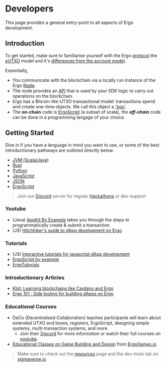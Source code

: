 # Developers

This page provides a general entry-point to all aspects of Ergo development. 


## Introduction


To get started, make sure to familiarise yourself with the Ergo [protocol](/dev/protocol) the [eUTXO](eutxo.md) model and it's [differences from the account model](accountveutxo.md).

Essentially, 

- You communicate with the blockchain via a locally run instance of the Ergo [Node](/node/install). 
- The node provides an [API](resources.md#api) that is used by your SDK logic to carry out operations on the blockchain. 
- Ergo has a Bitcoin-like UTXO transactional model: transactions spend and create one-time objects. We call this object a ['box'](data-model/box/index.md).
- The **on-chain** code is [ErgoScript](ergoscript.md) (a subset of scala), the ***off-chain*** code can be done in a programming langage of your choice. 

## Getting Started

Dive in if you have a language in mind you want to use, or some of the best introductionary pathways are outlined directly below. 


- [JVM (Scala/Java)](/dev/stack/appkit/)
- [Rust](/dev/Languages/rust)
- [Python](/dev/Languages/python)
- [JavaScript](js.md)
- [JSON](/dev/stack/jde)
- [ErgoScript](scs/ergoscript/)

> Join our [Discord](https://discord.gg/7kWWQeMCwe) server for regular [Hackathons](ergohack.md) or dev-support


### Youtube

- (Java) [AppKit By Example](https://www.youtube.com/watch?v=Md5s-XV6-Hs) takes you through the steps to programmatically create & submit a transaction. 
- (JS) [Hitchhiker's guide to dApp development on Ergo](https://www.youtube.com/playlist?list=PLzY-irO3z3G8FVDifned2NMFc-PgQqnny)

### Tutorials

- (JS) [Interactive tutorials for javascript dApp development](https://play.dappstep.com/)
- [ErgoScript by example](https://github.com/ergoplatform/ergoscript-by-example)
- [ErgoTutorials](https://www.youtube.com/channel/UCyOIxD7YSHN5QwLIulOWrew)


### Introductionary Articles 

- [Kbit: Learning blockchains like Cardano and Ergo](https://www.youtube.com/watch?v=HDn49bToTMI)
- [Ergo 101 : Side tooling for building dApps on Ergo](https://dav009.medium.com/ergo-101-side-tooling-for-building-dapps-on-ergo-c71889d60826)

### Educational Courses

- DeCo (Decentralised Collaboration) teaches participants will learn about extended UTXO and boxes, registers, ErgoScript, designing simple systems, multi-transaction systems, and more. 
    - Join their [Discord](https://discord.gg/PQPyFbKZ9z) for more information or watch their full courses on [youtube](https://www.youtube.com/channel/UCyOIxD7YSHN5QwLIulOWrew/playlists). 
- [Educational Classes on Game Building and Design](https://medium.com/@lgmeister/the-future-of-ergogames-io-hosting-educational-classes-on-game-building-and-design-679afd2632d4) from [ErgoGames.io](https://ergogames.io)





> Make sure to check out the [resources](resources.md) page and the *dev-tools* tab on [sigmaverse.io](https://sigmaverse.io/)







